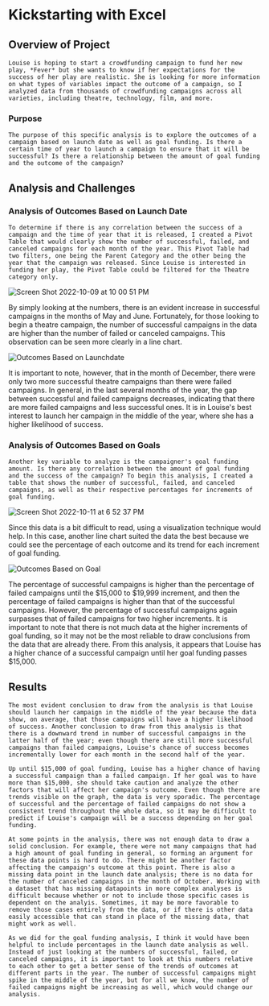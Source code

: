 # Kickstarting with Excel

## Overview of Project

    Louise is hoping to start a crowdfunding campaign to fund her new play, *Fever* but she wants to know if her expectations for the success of her play are realistic. She is looking for more information on what types of variables impact the outcome of a campaign, so I analyzed data from thousands of crowdfunding campaigns across all varieties, including theatre, technology, film, and more.

### Purpose
    
    The purpose of this specific analysis is to explore the outcomes of a campaign based on launch date as well as goal funding. Is there a certain time of year to launch a campaign to ensure that it will be successful? Is there a relationship between the amount of goal funding and the outcome of the campaign?

## Analysis and Challenges

### Analysis of Outcomes Based on Launch Date

    To determine if there is any correlation between the success of a campaign and the time of year that it is released, I created a Pivot Table that would clearly show the number of successful, failed, and canceled campaigns for each month of the year. This Pivot Table had two filters, one being the Parent Category and the other being the year that the campaign was released. Since Louise is interested in funding her play, the Pivot Table could be filtered for the Theatre category only.
    
![Screen Shot 2022-10-09 at 10 00 51 PM](https://user-images.githubusercontent.com/112633146/194790426-5a092a09-b438-4821-a9b7-bbe9a19160b9.png)

By simply looking at the numbers, there is an evident increase in successful campaigns in the months of May and June. Fortunately, for those looking to begin a theatre campaign, the number of successful campaigns in the data are higher than the number of failed or canceled campaigns. This observation can be seen more clearly in a line chart.

![Outcomes Based on Launchdate](https://user-images.githubusercontent.com/112633146/195211541-b6b094eb-526a-4537-80ec-a4fbe4ddfe32.png)

It is important to note, however, that in the month of December, there were only two more successful theatre campaigns than there were failed campaigns. In general, in the last several months of the year, the gap between successful and failed campaigns decreases, indicating that there are more failed campaigns and less successful ones. It is in Louise's best interest to launch her campaign in the middle of the year, where she has a higher likelihood of success.

### Analysis of Outcomes Based on Goals

    Another key variable to analyze is the campaigner's goal funding amount. Is there any correlation between the amount of goal funding and the success of the campaign? To begin this analysis, I created a table that shows the number of successful, failed, and canceled campaigns, as well as their respective percentages for increments of goal funding. 
    
![Screen Shot 2022-10-11 at 6 52 37 PM](https://user-images.githubusercontent.com/112633146/195212887-aa6c5d61-001e-4de5-88e1-560be3c15838.png)

Since this data is a bit difficult to read, using a visualization technique would help. In this case, another line chart suited the data the best because we could see the percentage of each outcome and its trend for each increment of goal funding.

![Outcomes Based on Goal](https://user-images.githubusercontent.com/112633146/195213193-77248645-a5cd-4dc0-bc46-929d8a72fb0f.png)

The percentage of successful campaigns is higher than the percentage of failed campaigns until the $15,000 to $19,999 increment, and then the percentage of failed campaigns is higher than that of the successful campaigns. However, the percentage of successful campaigns again surpasses that of failed campaigns for two higher increments. It is important to note that there is not much data at the higher increments of goal funding, so it may not be the most reliable to draw conclusions from the data that are already there. From this analysis, it appears that Louise has a higher chance of a successful campaign until her goal funding passes $15,000.


## Results

    The most evident conclusion to draw from the analysis is that Louise should launch her campaign in the middle of the year because the data show, on average, that those campaigns will have a higher likelihood of success. Another conclusion to draw from this analysis is that there is a downward trend in number of successful campaigns in the latter half of the year; even though there are still more successful campaigns than failed campaigns, Louise's chance of success becomes incrementally lower for each month in the second half of the year.

    Up until $15,000 of goal funding, Louise has a higher chance of having a successful campaign than a failed campaign. If her goal was to have more than $15,000, she should take caution and analyze the other factors that will affect her campaign's outcome. Even though there are trends visible on the graph, the data is very sporadic. The percentage of successful and the percentage of failed campaigns do not show a consistent trend throughout the whole data, so it may be difficult to predict if Louise's campaign will be a success depending on her goal funding.

    At some points in the analysis, there was not enough data to draw a solid conclusion. For example, there were not many campaigns that had a high amount of goal funding in general, so forming an argument for these data points is hard to do. There might be another factor affecting the campaign's outcome at this point. There is also a missing data point in the launch date analysis; there is no data for the number of canceled campaigns in the month of October. Working with a dataset that has missing datapoints in more complex analyses is difficult because whether or not to include those specific cases is dependent on the analyis. Sometimes, it may be more favorable to remove those cases entirely from the data, or if there is other data easily accessible that can stand in place of the missing data, that might work as well.

    As we did for the goal funding analysis, I think it would have been helpful to include percentages in the launch date analysis as well. Instead of just looking at the numbers of successful, failed, or canceled campaigns, it is important to look at this numbers relative to each other to get a better sense of the trends of outcomes at different parts in the year. The number of successful campaigns might spike in the middle of the year, but for all we know, the number of failed campaigns might be increasing as well, which would change our analysis.
